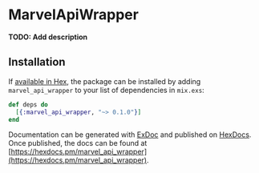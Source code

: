 # MarvelApiWrapper

**TODO: Add description**

## Installation

If [available in Hex](https://hex.pm/docs/publish), the package can be installed
by adding `marvel_api_wrapper` to your list of dependencies in `mix.exs`:

```elixir
def deps do
  [{:marvel_api_wrapper, "~> 0.1.0"}]
end
```

Documentation can be generated with [ExDoc](https://github.com/elixir-lang/ex_doc)
and published on [HexDocs](https://hexdocs.pm). Once published, the docs can
be found at [https://hexdocs.pm/marvel_api_wrapper](https://hexdocs.pm/marvel_api_wrapper).

